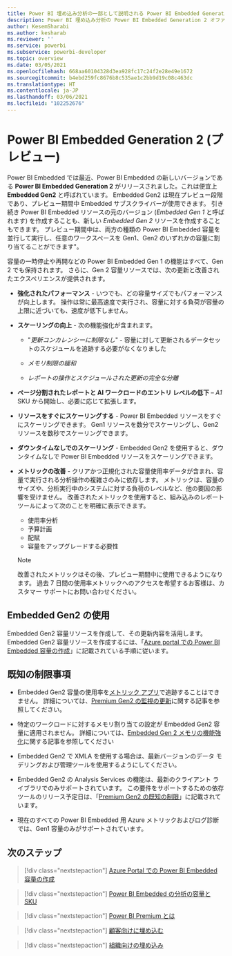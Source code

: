 ```yaml
---
title: Power BI 埋め込み分析の一部として説明される Power BI Embedded Generation 2
description: Power BI 埋め込み分析の Power BI Embedded Generation 2 オファリングについて説明します。
author: KesemSharabi
ms.author: kesharab
ms.reviewer: ''
ms.service: powerbi
ms.subservice: powerbi-developer
ms.topic: overview
ms.date: 03/05/2021
ms.openlocfilehash: 668aa60104328d3ea928fc17c24f2e28e49e1672
ms.sourcegitcommit: b4ebd259fc8676b8c535ae1c2bb9d19c08c463dc
ms.translationtype: HT
ms.contentlocale: ja-JP
ms.lasthandoff: 03/06/2021
ms.locfileid: "102252676"
---
```

# <a name="power-bi-embedded-generation-2-preview"></a>Power BI Embedded Generation 2 (プレビュー)

Power BI Embedded では最近、Power BI Embedded の新しいバージョンである **Power BI Embedded Generation 2** がリリースされました。これは便宜上 **Embedded Gen2** と呼ばれています。 Embedded Gen2 は現在プレビュー段階であり、プレビュー期間中 Embedded サブスクライバーが使用できます。 引き続き Power BI Embedded リソースの元のバージョン (*Embedded Gen 1* と呼ばれます) を作成することも、新しい *Embedded Gen 2* リソースを作成することもできます。 プレビュー期間中は、両方の種類の Power BI Embedded 容量を並行して実行し、任意のワークスペースを Gen1、Gen2 のいずれかの容量に割り当てることができます"。

容量の一時停止や再開などの Power BI Embedded Gen 1 の機能はすべて、Gen 2 でも保持されます。 さらに、Gen 2 容量リソースでは、次の更新と改善されたエクスペリエンスが提供されます。

* **強化されたパフォーマンス** - いつでも、どの容量サイズでもパフォーマンスが向上します。 操作は常に最高速度で実行され、容量に対する負荷が容量の上限に近づいても、速度が低下しません。

* **スケーリングの向上** - 次の機能強化が含まれます。

    * "*更新コンカレンシーに制限なし*" - 容量に対して更新されるデータセットのスケジュールを追跡する必要がなくなりました

    * *メモリ制限の緩和*

    * *レポートの操作とスケジュールされた更新の完全な分離*

* **ページ分割されたレポートと AI ワークロードのエントリ レベルの低下** – *A1* SKU から開始し、必要に応じて拡張します。

* **リソースをすぐにスケーリングする** - Power BI Embedded リソースをすぐにスケーリングできます。 Gen1 リソースを数分でスケーリングし、Gen2 リソースを数秒でスケーリングできます。

* **ダウンタイムなしでのスケーリング** - Embedded Gen2 を使用すると、ダウンタイムなしで Power BI Embedded リソースをスケーリングできます。

* **メトリックの改善** - クリアかつ正規化された容量使用率データが含まれ、容量で実行される分析操作の複雑さのみに依存します。 メトリックは、容量のサイズや、分析実行中のシステムに対する負荷のレベルなど、他の要因の影響を受けません。 改善されたメトリックを使用すると、組み込みのレポート ツールによって次のことを明確に表示できます。
    * 使用率分析
    * 予算計画
    * 配賦
    * 容量をアップグレードする必要性

    >[!NOTE]
    >改善されたメトリックはその後、プレビュー期間中に使用できるようになります。 過去 7 日間の使用率メトリックへのアクセスを希望するお客様は、カスタマー サポートにお問い合わせください。

## <a name="using-embedded-gen2"></a>Embedded Gen2 の使用

Embedded Gen2 容量リソースを作成して、その更新内容を活用します。 Embedded Gen2 容量リソースを作成するには、「[Azure portal での Power BI Embedded 容量の作成](azure-pbie-create-capacity.md)」に記載されている手順に従います。

## <a name="known-limitations"></a>既知の制限事項

* Embedded Gen2 容量の使用率を[メトリック アプリ](../../admin/service-admin-premium-monitor-capacity.md)で追跡することはできません。 詳細については、[Premium Gen2 の監視の更新](../../admin/service-premium-what-is.md#updates-for-premium-gen2-preview)に関する記事を参照してください。

* 特定のワークロードに対するメモリ割り当ての設定が Embedded Gen2 容量に適用されません。 詳細については、[Embedded Gen 2 メモリの機能強化](embedded-capacity.md#embedded-gen-2-memory-enhancements-preview)に関する記事を参照してください

* Embedded Gen2 で XMLA を使用する場合は、最新バージョンのデータ モデリングおよび管理ツールを使用するようにしてください。

* Embedded Gen2 の Analysis Services の機能は、最新のクライアント ライブラリでのみサポートされています。 この要件をサポートするための依存ツールのリリース予定日は、「[Premium Gen2 の既知の制限](../../admin/service-premium-what-is.md#limitations-in-premium-gen2)」に記載されています。

* 現在のすべての Power BI Embedded 用 Azure メトリックおよびログ診断では、Gen1 容量のみがサポートされています。

## <a name="next-steps"></a>次のステップ

> [!div class="nextstepaction"]
> [Azure Portal での Power BI Embedded 容量の作成](azure-pbie-create-capacity.md)

> [!div class="nextstepaction"]
> [Power BI Embedded の分析の容量と SKU](embedded-capacity.md)

> [!div class="nextstepaction"]
> [Power BI Premium とは](../../admin/service-premium-what-is.md)

> [!div class="nextstepaction"]
>[顧客向けに埋め込む](embed-sample-for-customers.md)

> [!div class="nextstepaction"]
>[組織向けの埋め込み](embed-sample-for-your-organization.md)